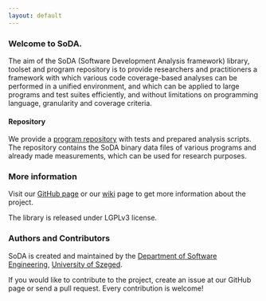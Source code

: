```yaml
---
layout: default
---
```


### Welcome to SoDA.

The aim of the SoDA (Software Development Analysis framework) library, toolset and program
repository is to provide researchers and practitioners a framework with which various
code coverage-based analyses can be performed in a unified environment, and which can be
applied to large programs and test suites efficiently, and without limitations on programming language,
granularity and coverage criteria.

#### Repository

We provide a [program repository](/repository.html) with tests and prepared analysis scripts.
The repository contains the SoDA binary data files of various programs and
already made measurements, which can be used for research purposes.

### More information

Visit our [GitHub page](https://github.com/sed-szeged/soda) or
our [wiki](https://github.com/sed-szeged/soda/wiki/SoDA) page to get more information about the project.

The library is released under LGPLv3 license.

### Authors and Contributors

SoDA is created and maintained by the [Department of Software Engineering](http://www.sed.hu), [University of Szeged](http://www.u-szeged.hu).

If you would like to contribute to the project, create an issue at our GitHub page or send a pull request. Every contribution is welcome!